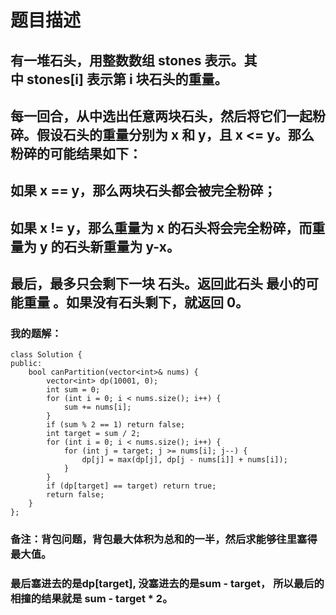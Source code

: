 # 题目描述
## 有一堆石头，用整数数组 stones 表示。其中 stones[i] 表示第 i 块石头的重量。
## 每一回合，从中选出任意两块石头，然后将它们一起粉碎。假设石头的重量分别为 x 和 y，且 x <= y。那么粉碎的可能结果如下：
## 如果 x == y，那么两块石头都会被完全粉碎；
## 如果 x != y，那么重量为 x 的石头将会完全粉碎，而重量为 y 的石头新重量为 y-x。
## 最后，最多只会剩下一块 石头。返回此石头 最小的可能重量 。如果没有石头剩下，就返回 0。
### 我的题解：
```
class Solution {
public:
    bool canPartition(vector<int>& nums) {
        vector<int> dp(10001, 0);
        int sum = 0;
        for (int i = 0; i < nums.size(); i++) {
            sum += nums[i];
        }
        if (sum % 2 == 1) return false;
        int target = sum / 2;
        for (int i = 0; i < nums.size(); i++) {
            for (int j = target; j >= nums[i]; j--) {
                dp[j] = max(dp[j], dp[j - nums[i]] + nums[i]);
            }
        }
        if (dp[target] == target) return true;
        return false;
    }
};
```
### **备注**：背包问题，背包最大体积为总和的一半，然后求能够往里塞得最大值。
### 最后塞进去的是dp[target], 没塞进去的是sum - target， 所以最后的相撞的结果就是 sum - target * 2。
